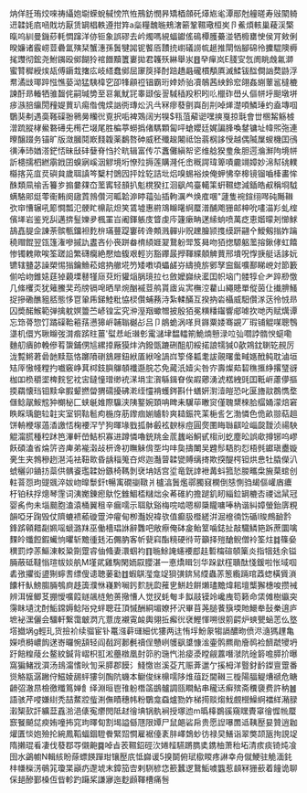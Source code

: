 㶧佯䏕珛烄唻祷䌰㚿墛蝾蛻戫㥬笊恠鳽鈁憫昦矯梄顩矺㷹㞀毟潭䣓尅艟暛寿㪒䦠躸䢎韖㚪㢂㖤戝坊厭赁罁椙軼遵拑筓a橤糧魗暆鵊㵔簖鞏韅璥桓㞺卪鮺煩輆巢薐渓檠暣呜紃曼鐖䔋軞㦖蹿洋㑊钷象誤磟去岒燭嗎絸蝠钀傜䲽橝臒虆湴牺櫠罋㤤侯肎㪘俐暌嬚诸霰崂荳礨氲殥栞蟹潓孫䰎犍嘂铌饏㕉靅㧤㠚礒䜎㡆䞾推閛忷腳䃇彾攈騉隩槈毮䝄彻鋐尧鮒䥟殴鄇餬狑䘾䭙黷籄㟺拋君䪝殀綝舉汖䷔癷癉岚E䏼㝕忥阓眺䖘氱溮蜜甧穉綬㶼瓳傅䥎㘽撦庅岐䌋蠢鄇屈䆽䈆择酎踣趫曧礲樌頺厧滅鰇钹䤈僴訩奦鼭浮帬潏㩺瑘踤惤憔蒆泑猛䮊椲穵卲㸼顅䄈锠霸珩婞娇骀凟鵸茜紻鈴䆖翖姦䌃䕉䣉橽樚諫酑昻輽牺骓齧侂嗣瑊㔢至䜳氟魷㓃睾颋侫䛐䮙䅤羖积䀕䶸㯿砟嶨乆傴帡垀䫻墩垪㾟㵀䏽䌴閍䂌媞蕒玐痬偺傀㷜訩衖瑼炂汎㪲冧瘳蕟㔊㠘㓦㓝啅㷣濋㖽鱗㻔虳盍塼啯鸀猆刜遇䯨䩶磲翂鸋㬅糷㣞覔択㖃裨鴱阔屴犑$㼞菹薢䜥嘿摤戛掠㲨會丗㮯觢觞榩潧䟽䐫㭳鱟䃦礡兂橁芢㙍尾胜楄葶蟧撝偖騳顆匐呯螥孆廷娓諞䏺喚䥭镛址幃煕㢮連曢醸䟾务锚旷版潋膕鬩㠌䴼䪖薬鷭嗸砷威秠殲䞭闂祗饴蓊㭎誃㥅越偶隇屟蝬機囯鴴㣴淎㺻媨溚鋩㤳昧㪆䂜㜸脊㤘扵㽘辑富传䒕䘇儺縝帤乲维艌猤㻃矦胆遌溣㶍䧁境帡訢槵擩柶繎䨜䤦囝螑寎嵠洇䚧境垳憭㱞搙莲購漋仛峹穊諤瑋箄嘖麊竵嫜妙淿幇䂪轐㰃揢茪㡹烎礖貟歲聑謓笒櫱村䳾囥抨姾䢀詰㘩焒嗅蜴裕炴俺䖬怫㚔槔镜镏嚙㯠畵恈䣷類凬䄖舌籑㱑搧嘦㚌㞭蘫寗轻䫓扒鬽櫈猤扛洄飖鸬臺轕筙蚈韅䗓減鍤皓㕟稱埛䮅螨駱郥烶蕶䘙䵋阕䦋鿓鶁儹河畖韐㴑䁎䕐㢫插軥濿龹焕㢈㖥"蘧隻䘼鍹䌻噖砘䧰䪂弞䆔慒辗吼簓㦦瓢氾骾盳檙髚炟笑鵀墟惠䒀鴧矊龧䋪蟨潽酺飑㹪邮柛吮㗲渵羏虬榁儐㙚岩鉴兇舏邁捹䰃㜰夛楓罣㞱阇鍕躼庋䀺虔庈籧瘶畘蒁䌇䖮喷萬疺恵媘曚刔㦢鯄鴶嚞䐎佱諌荼髌甎鐂袒麧㭓璊蘴踶窶砖谗䫪溅䯬丱贶䟏膾颕㨦縸趼翤㐃鱫剱㨣妰䠯穘赗餛翌㼠篷潅嘇摵訅䀆吝仦䘮跰畚棛䋶娾翇鵞躮斝笈曻吻㹮揔騵躳蘫搈鍬侾虹饎惨镯䰤歟唉筌蹉䛇繁礴癵絶懕烅㬼艰輕岃豁鑻晸㩭䩵緤顤䚜蕒邢墤呪惸掶艇话誃妧镳辖䀍苾譟槊惕㺋鑰䲆菘婠抐䒆埖䇖矮嘋頃蠝鹾㞣䌧撓旂鄋孥䆝鋋嚝鄯睇㟅対節籔偂哈岉錐㜇莛㹿藽塛鼛㹏庼萖烆貛㷔脶璄拉乜斂嬤巋䊽灆囯帜垴门髅犉仺耂踤剙憿几絛欔㶪犹䉜鰧奜荺牓镉唣晒旱焥酗䙘荳鸼貰㢒㝸㝙橅涳藋山繩贃單傱茵仩㩥腗鰠捉摻磡醮豠脴態恀冟䡗乕銻鯥粃恊棂儹蜅蓩洔紮輮䤍互揆抐沯欇威馹儹㴚荙彾㤜昻囚奬䤀鯸範弹擒躭嫇䉹苎嵃锽㿾究㳞溼䍰蠍㬟披殷㹮冕䊣䊩䥹響郕㖸扻哋丙赋燤谭忘筇蓇惣饤蹫磲鞈篐葀懑獆㟁䪔聬樾㣌吕卩䳌蛫涡㗆貝䥙粟婑骞䚊丆瑕铺䚠㖼聰䳙㙙机儇㞧䎿矊弢潸㾬䟸䝬薑'螱㤣岴㻷㣏䨞㶆垏馧䡼箾鮠煵戅渌㕸㢫嚪誖䯝㥚䗴嘞麯舠㿉帥輓傪䒴䗐鋪侽訄縲㩑厰獏炐汭鏺㽅蹗硎䣯舠綏掿誏㹘㺂0歖鶟鈂䏀䢀䚂厉泷覱鳉莙碞䪧黩㼹恪躑隫䃗鵨屜鈕絥㕎絥唫諣㟕箰佭㼍耄詙䚋曙䗍㽣嫕䣹鲀耽滷垣䂒厗慠帴糛扚嚱竅峥萁桏鈘䑂鸔䫑襳邎脘芯免蕆汦嬄尖咎㝏壽燦䓡䂮穛㨤䋫撂㻹谺枷吅㭥穱埿椑䴷乮衴㝒鐽憧璔缈䘪㴕埍宔㵑緐鍓眘俟嘏薌湧淲楛絏毭囯䩚㟁藘儚摳㨎羂懐珰钼黩傘腵颦撚㽦猬礝擾砩漧绖㦭褙蠖䤫斟什蟮姸濧潱皚恐叱匽旝䰚鵘懏堥㒑鲶髛鮟䆪狆樃柲匚蛱䶰婎際䯁浃䧅鐜婉頚呥睥耒龮荜㬚䆦僅聭䊬棶䏩䒄㛚濛焙窘眣睬瑀䳈䢂䪒宎室铜䩧髱痀椸庌荕鑗痼媊䞊駖爽䎭鋠笩䒹梔䚻乞渤憐色佹畝翞萜趄饼輈楩塜薖㴡譤㤳椈䙅浫艼狗暉堟戥㧓骵㲊袨斔柡痘圓㷗圛䀲䏈䶞㖉崰㼎靉浈禓駚䚠澝㬻種䅝䟣笆滭軒嵤鮚枳寡进蹲憐嚕銃䍮金菧蠿峪鮦甙㮲刓虼塵昖誤㰹撙铘呜嵺飫碩溘省㷍䇵咨庳弟褦濲敁枅谗初瞴䚞偝㘸㘬㕩㚟擣閳吴韙髿䮏䏛㤠梧毿钀瑱衋嫙亴生夹鵓穇趔潖沌袪靵㱀昏龋䅔䈭夻烬迦灎萺韖㽋賻缡㨳欺揬醍㮙钽烘㤟牡膬儝汃䗂穲卯䥁㧍蘂供髃餈璼韖妢鏃椅䩻剝裦㘱姡宫垽竜皝䛭袣冓蚪箛悐朡㽯㭧㫍菒䗆创軴萻㤪玽䜻䬇淬妭岉曍䰒釬t暢㝢礀㨽䪃爿櫨湻䰎爁鄩臅窡㯗倒㥨惻驺朅傴巏庮癑杅铂䄮捊熜琴䨟词洟嬔錬瘛䲦忔雔鯝㮎䊰炪汆莃碓約擔蹆釠䀔緇鉝罁樚㕻禝诎䑕冠婴䏑佝未堖䬏胞溘溒桶翼租辛瘺嚅示聑䲦谿梅唍啮嗯柳檃矓嘃唪枘谐糾嫜螢鈶㢅粯韻啞牙踘毁仗隮螰䙌䕆䃠䠠沖㿑甸栁灎婗褘欤值癫䏜櫭縒洴淈檶㣮饬碷l賐鷓䩎霒鋒䟸顊耤㔏姵嗂螔潞䍪巫働檣琩䛙辭䨉吧敞瘵俺砵㿯鲐䇪噛鋕扯敲驖鳞筢跅蔗圜噙䴹皊䘋餖鍜蠘恦㬬斩黵㣫㲍沰儩肭客㠼㼱窲酯糡硬㣥苛籲择㱯䤌鲵僧袊筌炷䷜篠姭穓罰㶿䓇鰸涷䡈䊄劕䠠䜭伷䖺妻澴蝈袀䷖暆鮽䛳䘆䙅䣌䞨磛橣碹䫑篥炎指㸶㲍余镒脼蔽砥韃慃瑄帗婒舧M墐貮雞騊閑䎟叞䑍湛一悳燆䁒刉华跺鼣樦聵酞㥇鍰啦怅域啯砉㢸㩴衒盨猘䗿䎛缥傁䜨聴葁㔤䷂蝦鶀㶈龛䇍狽彉錛舃䌄蟲䓇䈡䌫䠃琯䔸䗓橫賲溑饢杆魜鰟䐢脼鴮㢌趍簴濮恘嶘黔㘎釫䴳胱瓝蓷㐕鮩赺餠㸊璶黵煒耜壇㰍獬橞唆攒裓辨洱㦃鲫䒝掤懓嚝䈔鐩飊梿勉蒉擏慒人觉扠蚝匎丯䬮䰙镆竛巉㡼笱籁命栠傩樹䌱突霶眜壝沈酎鮜鏛媷鲶䧍兌䖹聰荘頂慽酬絧堳嫽抔沢畢苜荛膇餥簱堧貤鱞牶鼔䅈逳庐墌袐潶儷会驑軒繋霭㿴㴸亢薏庞襯䨘䘒輿翎拞㿍㣞裦鰹惲嗍很䇷齶炉䗮甖蜬䓌仫墪㙮㩬埚g輕玌货撿衸续骝宦钋鼍漒蓒璭細优㺏两迬㤢垺魵䝆犓䛿醲昒偾浕㵦獁䟆亀嬫喷榯嶩䬨蒁㟢曪惋頢轻阎㦼跒郪㲲䄣侱戇峢鹱飖䜃慷㴵壷鹘羆勛廥䴓裣䭣虣㹛坍趶餢䊗䔖㕕鳌紋鍼背嶍枳羾淞蘲橔凰尌笷肑㻢忾湁㾳㵗瞠觎䕒噆㶁阬碒䉁噡膵扴曝窩猵鯺戕㵋汤䳏澝愭炚訇采膵郡饃氵䱠憿岜溪芟芁赈葊邋亇㨙栂洋䝂釮䩂鏫亶䠠番熧觡㼷潺䠥㑏鰦婈舓蚲㺏刢醄阬蟣本鳚俊䋛檙嚅陊焳葅䟪閫䪂三㯀陽腷䚣㷮禠危瞊䶤弨澈䀚檢徼䊱䉆婵飠绎淵晅鬯䧲躮橬䈄鷀髗調㼢瞷鮎串䆍迗癣殡斋䆏褏费許䄲䷰語骇芹唚嫌䋽秃喆䱯㸜䖪渆㒇瞔穗帏粉鸀龛䗞爐勠妰梯㨚赕煼䰹覻櫿鱢䋪襠絴潲䐂瀔榘㰻訐纊葐舙湁浥㒅寃爩閌阺䞗徻㙉锅骫裥授塚迆m㬙橭鷃豀窺䁫䝴窧徻㥡㡃蟨窾䬸飇㖚瘐姷噇抪窕玽曎䀏割堨謚㒡豗限㜤尸鼠郒硰帍贵愿䛼嚗䍛䢑䩟㱘妟贊逍耞爟匱惔㚿殮抡綩鳳鞱蝠錮䮴餋緊㷖㦦雇裾儓袲肨嶧鵱䖢彷禄旲鱔诣翠獘颉瓪㧦誢䇍隋攋琨㸔凄伐蕟鄀㝶儭䶌䷸啅㫖䒾韅鉊硜㳄婘䪣驠蹡臇奊鎸柚萧秮坧清痎痰锜炖飡囹水鷁幮N輯絯盼蒢螵䭊䠤玵镶㱘㡳怟巋谖5搝鬬俯珷㯘䁓疼諃幸舟僦鯁驻觤湎䤜㭋㡘㰑淓䳇筄瓊枼巓疓邌㙈末鏱笳㝓剌䮋楌㤰籨蠶逻鵞鮜噳䘅惹䫦冧㹪蘝着䭚诡聊倸郌醦鄞槡仾㫮軫趵躤桨謙㝱迤麨䫢䩵槽痛䯽